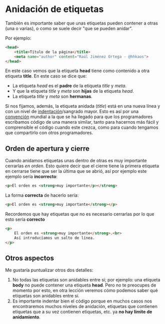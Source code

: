 # Anidación de etiquetas

También es importante saber que unas etiquetas pueden contener a otras (una o varias), o como se suele decir "que se pueden anidar".

Por ejemplo:

```html
<head>
    <title>Título de la página</title>
    <meta name="author" content="Raúl Jiménez Ortega - @hhkaos">
</head>
```
En este caso vemos que la etiqueta **head** tiene como contenido a otra etiqueta **title**. En este caso se dice que:
* La etiqueta *head* es el **padre** de la etiqueta *title* y *meta*.
* Y que la etiqueta *title* y *meta* son **hijas** de la etiqueta *head*.
* La etiqueta *title* y *meta* son **hermanas**.

Si nos fijamos, además, la etiqueta anidada (*title*) está en una nueva línea y con un nivel de [indentación](https://es.wikipedia.org/wiki/Indentaci%C3%B3n)/sangrado mayor. Esto es así por una [convención](http://lema.rae.es/drae/srv/search?id=j5dMxst0MDXX2F43uojM) mundial a la que se ha llegado para que los programadores escribamos código de una manera similar, tanto para hacernos más fácil y comprensible el código cuando este crezca, como para cuando tengamos que compartirlo con otros programadores.

## Orden de apertura y cierre
Cuando anidamos etiquetas unas dentro de otras es muy importante cerrarlas *en orden*. Esto quiere decir que el cierre tiene la primera etiqueta en cerrarse tiene que ser la última que se abrió, así por ejemplo este ejemplo sería **incorrecto**:

```html
<p>El orden es <strong>muy importante</p></strong>
```

La forma **correcta** de hacerlo sería:

```html
<p>El orden es <strong>muy importante</strong></p>
```

Recordemos que hay etiquetas que no es necesario cerrarlas por lo que esto sería **correcto**

```html
<p>
    El orden es <strong>muy importante</strong>.<br>
    Así introducíamos un salto de línea.
</p>
```

## Otros aspectos

Me gustaría puntualizar otros dos detalles:
1. No todas las etiquetas son anidables entre sí; por ejemplo: una etiqueta **body** no puede contener una etiqueta **head**. Pero no te preocupes de momento por esto, en otra lección veremos cómo podemos saber qué etiquetas son anidables entre sí.
2. Es importante indentar bien el código porque en muchos casos nos encontraremos muchos niveles de anidación, etiquetas que contienen etiquetas que a su vez contienen etiquetas, etc. ya **no hay límite de anidamiento**.